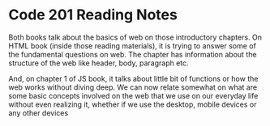 # Code 201 Reading Notes

Both books talk about the basics of web on those introductory chapters. On HTML book (inside those reading materials), it is trying to answer some of the fundamental questions on web. The chapter has information about the structure of the web like header, body, paragraph etc.

 

And, on chapter 1 of JS book, it talks about little bit of functions or how the web works without diving deep. We can now relate somewhat on what are some basic concepts involved on the web that we use on our everyday life without even realizing it, whether if we use the desktop, mobile devices or any other devices
